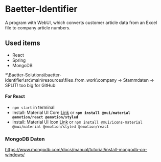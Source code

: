 [//]: # (![event=push]&#40;https://github.com/baetter-solutions/baetter-identifier/actions/workflows/ubuntu_run_tests.yml/badge.svg?event=push&#41;)

[//]: # (![event=push]&#40;https://github.com/baetter-solutions/baetter-identifier/actions/workflows/win_run_tests.yml/badge.svg?event=push&#41;)


# Baetter-Identifier
A program with WebUI, which converts customer article data from an Excel file to company article numbers.

## Used items
* React
* Spring
* MongoDB

*\Baetter-Solutions\baetter-identifier\src\main\resources\files_from_work\company -> Stammdaten -> SPLIT! too big for GitHub

#### For React
* `npm start` in terminal
* Install: Material UI Core [Link](https://mui.com/material-ui/getting-started/installation/)
  or **`npm install @mui/material @emotion/react @emotion/styled`**
* Install: Material UI Icon [Link](https://mui.com/material-ui/material-icons/) or `npm install @mui/icons-material @mui/material @emotion/styled @emotion/react`

### MongoDB Daten
https://www.mongodb.com/docs/manual/tutorial/install-mongodb-on-windows/
